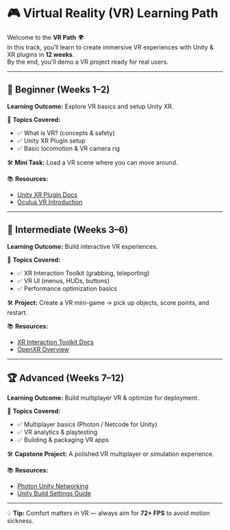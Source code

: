 # 🎮 Virtual Reality (VR) Learning Path

Welcome to the **VR Path** 🌍  
In this track, you’ll learn to create immersive VR experiences with Unity & XR plugins in **12 weeks**.  
By the end, you’ll demo a VR project ready for real users.

---

## 🎯 Beginner (Weeks 1–2)
**Learning Outcome:** Explore VR basics and setup Unity XR.  

📌 **Topics Covered:**  
- ✅ What is VR? (concepts & safety)  
- ✅ Unity XR Plugin setup  
- ✅ Basic locomotion & VR camera rig  

🛠️ **Mini Task:** Load a VR scene where you can move around.  

📚 **Resources:**  
- [Unity XR Plugin Docs](https://docs.unity3d.com/Manual/XRPluginArchitecture.html)  
- [Oculus VR Introduction](https://developer.oculus.com/)  

---

## 🚀 Intermediate (Weeks 3–6)
**Learning Outcome:** Build interactive VR experiences.  

📌 **Topics Covered:**  
- ✅ XR Interaction Toolkit (grabbing, teleporting)  
- ✅ VR UI (menus, HUDs, buttons)  
- ✅ Performance optimization basics  

🛠️ **Project:** Create a VR mini-game → pick up objects, score points, and restart.  

📚 **Resources:**  
- [XR Interaction Toolkit Docs](https://docs.unity3d.com/Packages/com.unity.xr.interaction.toolkit@latest)  
- [OpenXR Overview](https://www.khronos.org/openxr/)  

---

## 🏆 Advanced (Weeks 7–12)
**Learning Outcome:** Build multiplayer VR & optimize for deployment.  

📌 **Topics Covered:**  
- ✅ Multiplayer basics (Photon / Netcode for Unity)  
- ✅ VR analytics & playtesting  
- ✅ Building & packaging VR apps  

🛠️ **Capstone Project:** A polished VR multiplayer or simulation experience.  

📚 **Resources:**  
- [Photon Unity Networking](https://www.photonengine.com/pun)  
- [Unity Build Settings Guide](https://docs.unity3d.com/Manual/BuildSettings.html)  

---

💡 **Tip:** Comfort matters in VR — always aim for **72+ FPS** to avoid motion sickness.

